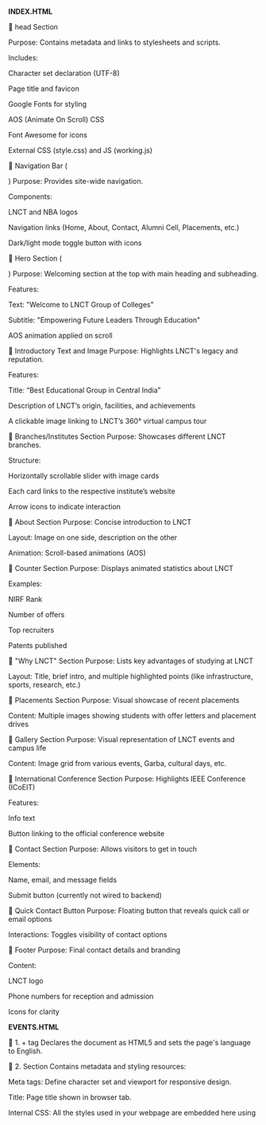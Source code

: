 **INDEX.HTML**

🔹 head Section

Purpose: Contains metadata and links to stylesheets and scripts.

Includes:

Character set declaration (UTF-8)

Page title and favicon

Google Fonts for styling

AOS (Animate On Scroll) CSS

Font Awesome for icons

External CSS (style.css) and JS (working.js)

🔹 Navigation Bar (<nav>)
Purpose: Provides site-wide navigation.

Components:

LNCT and NBA logos

Navigation links (Home, About, Contact, Alumni Cell, Placements, etc.)

Dark/light mode toggle button with icons

🔹 Hero Section (<section class="hero">)
Purpose: Welcoming section at the top with main heading and subheading.

Features:

Text: "Welcome to LNCT Group of Colleges"

Subtitle: "Empowering Future Leaders Through Education"

AOS animation applied on scroll

🔹 Introductory Text and Image
Purpose: Highlights LNCT's legacy and reputation.

Features:

Title: “Best Educational Group in Central India”

Description of LNCT’s origin, facilities, and achievements

A clickable image linking to LNCT’s 360° virtual campus tour

🔹 Branches/Institutes Section
Purpose: Showcases different LNCT branches.

Structure:

Horizontally scrollable slider with image cards

Each card links to the respective institute’s website

Arrow icons to indicate interaction

🔹 About Section
Purpose: Concise introduction to LNCT

Layout: Image on one side, description on the other

Animation: Scroll-based animations (AOS)

🔹 Counter Section
Purpose: Displays animated statistics about LNCT

Examples:

NIRF Rank

Number of offers

Top recruiters

Patents published

🔹 "Why LNCT" Section
Purpose: Lists key advantages of studying at LNCT

Layout: Title, brief intro, and multiple highlighted points (like infrastructure, sports, research, etc.)

🔹 Placements Section
Purpose: Visual showcase of recent placements

Content: Multiple images showing students with offer letters and placement drives

🔹 Gallery Section
Purpose: Visual representation of LNCT events and campus life

Content: Image grid from various events, Garba, cultural days, etc.

🔹 International Conference Section
Purpose: Highlights IEEE Conference (ICoEIT)

Features:

Info text

Button linking to the official conference website

🔹 Contact Section
Purpose: Allows visitors to get in touch

Elements:

Name, email, and message fields

Submit button (currently not wired to backend)

🔹 Quick Contact Button
Purpose: Floating button that reveals quick call or email options

Interactions: Toggles visibility of contact options

🔹 Footer
Purpose: Final contact details and branding

Content:

LNCT logo

Phone numbers for reception and admission

Icons for clarity


**EVENTS.HTML**

🔹 1. <!DOCTYPE html> + <html> tag
Declares the document as HTML5 and sets the page's language to English.

🔹 2. <head> Section
Contains metadata and styling resources:

Meta tags: Define character set and viewport for responsive design.

Title: Page title shown in browser tab.

Internal CSS: All the styles used in your webpage are embedded here using <style>.

🔹 3. <style> Section (within <head>)
This section styles your entire page:

Variables: Declares CSS variables for colors and theme.

body background: Applies a LNCT background image with a translucent white overlay.

Navigation bar: Sticky navbar with logos and menu buttons.

Sliders: Two horizontally scrolling image sliders for events.

Buttons and Cards: Styling for contact and quick contact buttons.

Footer: Fully styled contact details and social media icons.

Animation (@keyframes scroll): Enables continuous scrolling for image sliders.

🔹 4. <body> Starts
🔸 Navigation Bar (<nav>)
Sticky top bar with the LNCT logo, NBA logo, and menu buttons linking to different sections/pages.

🔸 Section Title: LNCT Events
Big heading centered with decorative dashes.

Introduces the events section of the page.

🔸 Image Sliders (.slider-container1 and .slider-container2)
Two auto-scrolling image carousels that show LNCT event photos.

slider-track1 scrolls left to right, slider-track2 scrolls in reverse.

Each image links to https://lnct.ac.in/recent-events.

🔸 Separator
A black line used to visually divide sections of the page.

🔸 Quick Contact Button
Fixed-position button at the bottom-right.

Clicking it reveals quick links to call or email LNCT.

Includes JavaScript logic to toggle the contact options and auto-close when clicking outside.

🔸 Footer (<footer>)
Contains:

LNCT logo

Contact Information: Reception, Admission Cell, T&P Cell, Email, Address

Social Media Icons: Instagram, YouTube, Facebook

Credits: Lists contributors (Team GUI)

Copyright

🔸 Floating Admission Bar
Vertical bar on the right with the text "Admission Open"

Clicking it redirects to LNCT's admissions portal.

🔸 JavaScript
Adds interactivity for the quick contact toggle:

contactToggle: Button to open/close contact options.

Automatically closes if the user clicks outside the quick-contact box.

✅ Summary of Functionality:
Feature	Description
Navigation Bar	Navigation to key LNCT sections
Image Sliders	Visual showcase of recent events
Quick Contact	Floating button for fast communication
Footer	Contact details + social media links
Admission Bar	Prominent link to the admission portal
JavaScript	Enables contact toggle interaction

**CONTACT.HTML**

1. Head Section
Sets up the page title, character encoding, and mobile responsiveness.

Includes internal CSS styling that defines the look of the entire page, such as colors, layout, fonts, and responsiveness.

2. Body Background
Displays a full-screen background image of the LNCT campus.

A semi-transparent white overlay is used on top of the background to make text and other elements more readable.

3. Sticky Navigation Bar
Located at the top of the page and stays fixed while scrolling.

Contains two logos (LNCT and NBA).

Includes buttons that link to various site pages like Home, About, Contact, Alumni Cell, Placements, Events, and a virtual 360° tour.

4. Main Page Title
Displays a centered heading that reads “LNCT Group of Colleges - Contact Information” to inform users of the page's purpose.

5. Contact Cards Grid
A responsive grid layout that organizes contact information into individual cards.

Each card provides contact details for a specific LNCT campus or department (e.g., admission, reception, placement, and regional offices).

Includes phone numbers, emails, addresses, and website links.

6. Quick Contact Button
A floating button at the bottom right of the screen that expands when clicked.

Offers two quick-access options: calling a number or sending an email.

Makes it easy for users (especially on mobile) to reach out instantly.

7. Admission Open Side Bar
A vertical red bar fixed to the right edge of the screen.

Links directly to the LNCT admissions portal for easy access to the application process.

Always visible as users scroll the page.

8. Footer Section
Displays contact information again for clarity and accessibility.

Includes icons and labels for reception, admission, placement cell, email, and physical address.

Features social media links (Instagram, YouTube, Facebook) using icons.

Ends with a developer credit section listing the names and contact numbers of the development team (Team GUI).

Shows a copyright notice.

9. JavaScript Functionality
Adds interactivity to the quick contact button.

Allows the contact menu to toggle open and closed.

Automatically hides the menu if the user clicks anywhere outside of it.

**PLACEMENT.HTML**

1. Page Setup (Head)
Sets the document's character encoding and responsive layout for mobile devices.

Applies embedded CSS to style the page, defining variables, fonts, layout behavior, colors, and responsiveness.

2. Page Background and Overlay
Displays a fixed background image of the LNCT campus.

Adds a white semi-transparent overlay over the background to improve readability of text and content.

3. Navigation Bar
A fixed top navigation bar with LNCT and NBA logos.

Contains buttons linking to key site pages like Home, About, Contact, Alumni Cell, Placements, and Events.

Styled with a gradient background and slight blur effect.

4. Main Content Section
Placed Students Gallery:
A heading and a grid of student placement photos, representing successful alumni.

Placement Highlights:
A grid of info cards showing key statistics such as:

Top recruiting companies

Average and highest salary packages

Placement rate percentages

Internship opportunities

5. Admission Bar
A fixed vertical red tab on the right side labeled "Admission Open."

Clicking it links directly to the LNCT admissions portal.

Always visible as users scroll.

6. Quick Contact Button
A floating contact button on the bottom right corner.

When clicked, shows options to call or email.

Useful for quick mobile-friendly interaction.

7. Footer Section
Displays detailed contact information including phone numbers, email addresses, and the LNCT campus location.

Uses icons for phones, email, and address.

Shows social media links (Instagram, YouTube, Facebook) as SVG icons.

Includes a “Made by Team GUI” credit with team member names and phone numbers.

Ends with a copyright.

8. JavaScript Functionality
Enables toggling of the quick contact menu.

Hides the contact menu if the user clicks outside of it, improving user experience.

**WORKING.JS**

It first checks the browser’s local storage to see if dark mode was previously turned on by the user.

It finds the button or element on the page that the user will click to switch between dark mode and normal mode.

There’s a function that turns dark mode on by adding a special style class to the webpage and saving this choice in local storage.

Another function turns dark mode off by removing that style class and updating local storage to show dark mode is no longer active.

When the page loads, it automatically applies dark mode if the user had it enabled before.

Finally, it listens for clicks on the toggle button, and each time it’s clicked, it switches dark mode on or off depending on the current state.

